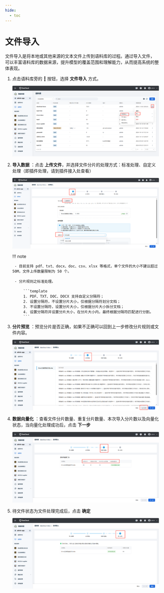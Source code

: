 ```yaml
---
hide:
  - toc
---
```


# 文件导入

文件导入是将本地或其他来源的文本文件上传到语料库的过程。通过导入文件，
可以丰富语料库的数据来源，提升模型的覆盖范围和理解能力，从而提高系统的整体表现。

1. 点击语料库旁的 **┇** 按钮，选择 **文件导入** 方式。

    ![upload-data01](./images/upload-data01.jpg)

1. **导入数据** ：点击 **上传文件**，并选择文件分片的处理方式：标准处理、自定义处理（即插件处理，请到插件接入处查看）

    ![upload-data02](./images/upload-data02.jpg)

    !!! note

        - 目前支持 pdf、txt、docx、doc、csv、xlsx 等格式，单个文件的大小不建议超过 50M，文件上传数量限制为 50 个。
        
        - 分片规则之标准处理。
   
            ```template
            1. PDF、TXT、DOC、DOCX 支持自定义分隔符；
            2. 设置分隔符，不设置分片大小，仅根据分隔符划分文档；
            3. 不设置分隔符，设置分片大小，仅根据分片大小拆分文档；
            4. 设置分隔符并设置分片大小，在分片大小内，最终根据分隔符匹配进行分割。
            ```

1. **分片预览** ：预览分片是否正确，如果不正确可以回到上一步修改分片规则或文件内容。

    ![upload-data03](./images/upload-data03.jpg)

1. **数据向量化** ：查看文件分片数量、重复分片数量、本次导入分片数以及向量化状态，当向量化处理成功后，点击 **下一步**

    ![upload-data04](./images/upload-data04.jpg)

1. 待文件状态为文件处理完成后，点击 **确定**

    ![upload-data05](./images/upload-data05.jpg)
